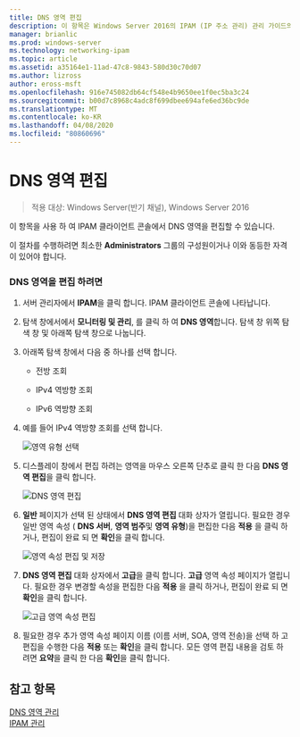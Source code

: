 ```yaml
---
title: DNS 영역 편집
description: 이 항목은 Windows Server 2016의 IPAM (IP 주소 관리) 관리 가이드의 일부입니다.
manager: brianlic
ms.prod: windows-server
ms.technology: networking-ipam
ms.topic: article
ms.assetid: a35164e1-11ad-47c8-9843-580d30c70d07
ms.author: lizross
author: eross-msft
ms.openlocfilehash: 916e745082db64cf548e4b9650ee1f0ec5ba3c24
ms.sourcegitcommit: b00d7c8968c4adc8f699dbee694afe6ed36bc9de
ms.translationtype: MT
ms.contentlocale: ko-KR
ms.lasthandoff: 04/08/2020
ms.locfileid: "80860696"
---
```

# <a name="edit-a-dns-zone"></a>DNS 영역 편집

>적용 대상: Windows Server(반기 채널), Windows Server 2016

이 항목을 사용 하 여 IPAM 클라이언트 콘솔에서 DNS 영역을 편집할 수 있습니다.  
  
이 절차를 수행하려면 최소한 **Administrators** 그룹의 구성원이거나 이와 동등한 자격이 있어야 합니다.  
  
### <a name="to-edit-a-dns-zone"></a>DNS 영역을 편집 하려면  
  
1.  서버 관리자에서 **IPAM**을 클릭 합니다. IPAM 클라이언트 콘솔에 나타납니다.  
  
2.  탐색 창에서에서 **모니터링 및 관리**, 를 클릭 하 여 **DNS 영역**합니다. 탐색 창 위쪽 탐색 창 및 아래쪽 탐색 창으로 나눕니다.  
  
3.  아래쪽 탐색 창에서 다음 중 하나를 선택 합니다.  
  
    -   전방 조회  
  
    -   IPv4 역방향 조회  
  
    -   IPv6 역방향 조회  
  
4.  예를 들어 IPv4 역방향 조회를 선택 합니다.  
  
    ![영역 유형 선택](../../media/Edit-a-DNS-Zone/ipam_EditZone_01.jpg)  
  
5.  디스플레이 창에서 편집 하려는 영역을 마우스 오른쪽 단추로 클릭 한 다음 **DNS 영역 편집**을 클릭 합니다.  
  
    ![DNS 영역 편집](../../media/Edit-a-DNS-Zone/ipam_EditZone_02.jpg)  
  
6.  **일반** 페이지가 선택 된 상태에서 **DNS 영역 편집** 대화 상자가 열립니다. 필요한 경우 일반 영역 속성 ( **DNS 서버**, **영역 범주**및 **영역 유형**)을 편집한 다음 **적용** 을 클릭 하거나, 편집이 완료 되 면 **확인**을 클릭 합니다.  
  
    ![영역 속성 편집 및 저장](../../media/Edit-a-DNS-Zone/ipam_EditZone_03a.jpg)  
  
7.  **DNS 영역 편집** 대화 상자에서 **고급**을 클릭 합니다. **고급** 영역 속성 페이지가 열립니다. 필요한 경우 변경할 속성을 편집한 다음 **적용** 을 클릭 하거나, 편집이 완료 되 면 **확인**을 클릭 합니다.  
  
    ![고급 영역 속성 편집](../../media/Edit-a-DNS-Zone/ipam_EditZone_04a.jpg)  
  
8.  필요한 경우 추가 영역 속성 페이지 이름 (이름 서버, SOA, 영역 전송)을 선택 하 고 편집을 수행한 다음 **적용** 또는 **확인**을 클릭 합니다. 모든 영역 편집 내용을 검토 하려면 **요약**을 클릭 한 다음 **확인**을 클릭 합니다.  
  
## <a name="see-also"></a>참고 항목  
[DNS 영역 관리](DNS-Zone-Management.md)  
[IPAM 관리](Manage-IPAM.md)  
  


